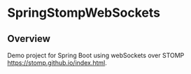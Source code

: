 # SpringStompWebSockets

## Overview
Demo project for Spring Boot using webSockets over STOMP  https://stomp.github.io/index.html.


